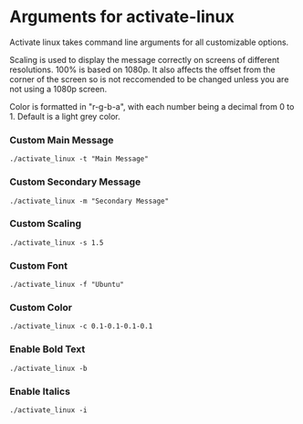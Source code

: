 # Arguments for activate-linux

Activate linux takes command line arguments for all customizable options.

Scaling is used to display the message correctly on screens of different resolutions. 100% is based on 1080p. It also affects the offset from the corner of the screen
so is not reccomended to be changed unless you are not using a 1080p screen.

Color is formatted in "r-g-b-a", with each number being a decimal from 0 to 1. Default is a light grey color.

### Custom Main Message

```
./activate_linux -t "Main Message"
```

### Custom Secondary Message

```
./activate_linux -m "Secondary Message"
```

### Custom Scaling

```
./activate_linux -s 1.5
```

### Custom Font

```
./activate_linux -f "Ubuntu"
```

### Custom Color

```
./activate_linux -c 0.1-0.1-0.1-0.1
```

### Enable Bold Text

```
./activate_linux -b
```

### Enable Italics

```
./activate_linux -i
```
